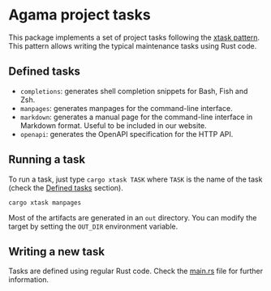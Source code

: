 # Agama project tasks

This package implements a set of project tasks following the [xtask
pattern](https://github.com/matklad/cargo-xtask). This pattern allows writing the typical
maintenance tasks using Rust code.

## Defined tasks

- `completions`: generates shell completion snippets for Bash, Fish and Zsh.
- `manpages`: generates manpages for the command-line interface.
- `markdown`: generates a manual page for the command-line interface in Markdown format. Useful to
  be included in our website.
- `openapi`: generates the OpenAPI specification for the HTTP API.

## Running a task

To run a task, just type `cargo xtask TASK` where `TASK` is the name of the task (check the [Defined
tasks](#defined-tasks) section).

```shell
cargo xtask manpages
```

Most of the artifacts are generated in an `out` directory. You can modify the target by setting the
`OUT_DIR` environment variable.

## Writing a new task

Tasks are defined using regular Rust code. Check the [main.rs](src/main.rs) file for further
information.
